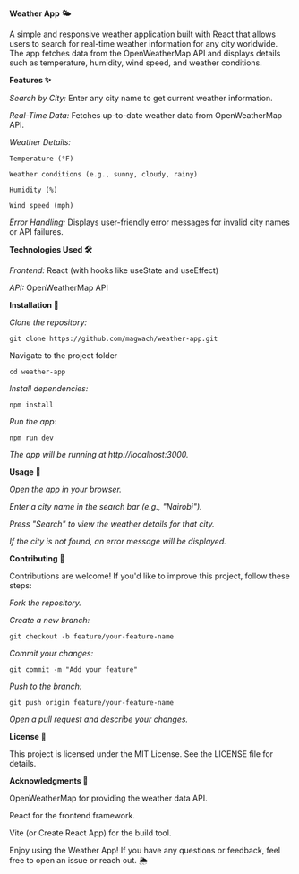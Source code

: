 **Weather App 🌤️**

A simple and responsive weather application built with React that allows users to search for real-time weather information for any city worldwide. The app fetches data from the OpenWeatherMap API and displays details such as temperature, humidity, wind speed, and weather conditions.

**Features ✨**

_Search by City:_ Enter any city name to get current weather information.

_Real-Time Data:_ Fetches up-to-date weather data from OpenWeatherMap API.

_Weather Details:_

    Temperature (°F)
    
    Weather conditions (e.g., sunny, cloudy, rainy)
    
    Humidity (%)
    
    Wind speed (mph)

_Error Handling:_ Displays user-friendly error messages for invalid city names or API failures.

**Technologies Used 🛠️**

_Frontend:_ React (with hooks like useState and useEffect)

_API:_ OpenWeatherMap API

**Installation 🚀**

_Clone the repository:_

    git clone https://github.com/magwach/weather-app.git

Navigate to the project folder

    cd weather-app

_Install dependencies:_

    npm install

_Run the app:_

    npm run dev

_The app will be running at http://localhost:3000._

**Usage 📖**

_Open the app in your browser._

_Enter a city name in the search bar (e.g., "Nairobi")._

_Press "Search" to view the weather details for that city._

_If the city is not found, an error message will be displayed._

**Contributing 🤝**

Contributions are welcome! If you'd like to improve this project, follow these steps:

_Fork the repository._

_Create a new branch:_

    git checkout -b feature/your-feature-name

_Commit your changes:_

    git commit -m "Add your feature"
    
_Push to the branch:_

    git push origin feature/your-feature-name

_Open a pull request and describe your changes._

**License 📜**

This project is licensed under the MIT License. See the LICENSE file for details.

**Acknowledgments 🙏**

OpenWeatherMap for providing the weather data API.

React for the frontend framework.

Vite (or Create React App) for the build tool.

Enjoy using the Weather App! If you have any questions or feedback, feel free to open an issue or reach out. 🌦️


